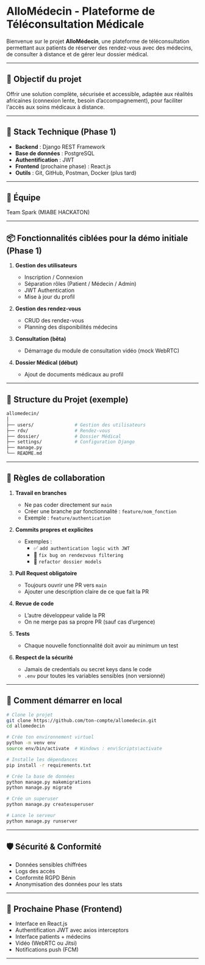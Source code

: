 # AlloMédecin - Plateforme de Téléconsultation Médicale

Bienvenue sur le projet **AlloMédecin**, une plateforme de téléconsultation permettant aux patients de réserver des rendez-vous avec des médecins, de consulter à distance et de gérer leur dossier médical.

---

## 🚀 Objectif du projet

Offrir une solution complète, sécurisée et accessible, adaptée aux réalités africaines (connexion lente, besoin d’accompagnement), pour faciliter l'accès aux soins médicaux à distance.

---

## 🔧 Stack Technique (Phase 1)

- **Backend** : Django REST Framework
- **Base de données** : PostgreSQL
- **Authentification** : JWT
- **Frontend** (prochaine phase) : React.js
- **Outils** : Git, GitHub, Postman, Docker (plus tard)

---

## 👥 Équipe

Team Spark (MIABE HACKATON)

---

## 📦 Fonctionnalités ciblées pour la démo initiale (Phase 1)

1. **Gestion des utilisateurs**
   - Inscription / Connexion
   - Séparation rôles (Patient / Médecin / Admin)
   - JWT Authentication
   - Mise à jour du profil

2. **Gestion des rendez-vous**
   - CRUD des rendez-vous
   - Planning des disponibilités médecins

3. **Consultation (bêta)**
   - Démarrage du module de consultation vidéo (mock WebRTC)

4. **Dossier Médical (début)**
   - Ajout de documents médicaux au profil

---


## 📁 Structure du Projet (exemple)

```bash
allomedecin/
│
├── users/               # Gestion des utilisateurs
├── rdv/                 # Rendez-vous
├── dossier/             # Dossier Médical
├── settings/            # Configuration Django
├── manage.py
└── README.md
```

---

## 🧾 Règles de collaboration

1. **Travail en branches**
   - Ne pas coder directement sur `main`
   - Créer une branche par fonctionnalité : `feature/nom_fonction`
   - Exemple : `feature/authentication`

2. **Commits propres et explicites**
   - Exemples :
     - ✅ `add authentication logic with JWT`
     - 🐛 `fix bug on rendezvous filtering`
     - 🎨 `refactor dossier models`

3. **Pull Request obligatoire**
   - Toujours ouvrir une PR vers `main`
   - Ajouter une description claire de ce que fait la PR

4. **Revue de code**
   - L’autre développeur valide la PR
   - On ne merge pas sa propre PR (sauf cas d’urgence)

5. **Tests**
   - Chaque nouvelle fonctionnalité doit avoir au minimum un test

6. **Respect de la sécurité**
   - Jamais de credentials ou secret keys dans le code
   - `.env` pour toutes les variables sensibles (non versionné)

---

## 🧪 Comment démarrer en local

```bash
# Clone le projet
git clone https://github.com/ton-compte/allomedecin.git
cd allomedecin

# Crée ton environnement virtuel
python -m venv env
source env/bin/activate  # Windows : env\Scripts\activate

# Installe les dépendances
pip install -r requirements.txt

# Crée la base de données
python manage.py makemigrations
python manage.py migrate

# Crée un superuser
python manage.py createsuperuser

# Lance le serveur
python manage.py runserver
```

---

## 🛡️ Sécurité & Conformité

- Données sensibles chiffrées
- Logs des accès
- Conformité RGPD Bénin
- Anonymisation des données pour les stats

---

## 📌 Prochaine Phase (Frontend)

- Interface en React.js
- Authentification JWT avec axios interceptors
- Interface patients + médecins
- Vidéo (WebRTC ou Jitsi)
- Notifications push (FCM)

---

